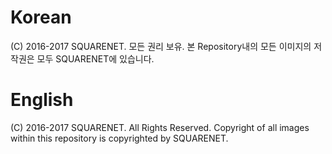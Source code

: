 # Korean
(C) 2016-2017 SQUARENET. 모든 권리 보유.
본 Repository내의 모든 이미지의 저작권은 모두 SQUARENET에 있습니다.

# English
(C) 2016-2017 SQUARENET. All Rights Reserved.
Copyright of all images within this repository is copyrighted by SQUARENET.
